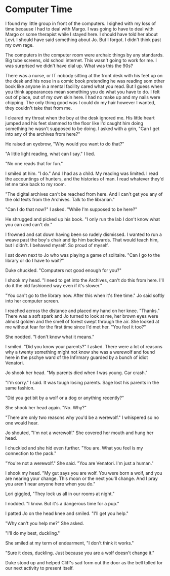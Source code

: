 # Computer Time

I found my little group in front of the computers.  I sighed with my loss of time because I had to deal with Margo.  I was going to have to deal with Margo or some therapist while I stayed here.  I should have told her about Levi.  I should have said something about Jo.  But I forgot.  I didn't think past my own rage.

The computers in the computer room were archaic things by any standards.  Big tube screens, old school internet.  This wasn't going to work for me.  I was surprised we didn't have dial up.  What was this the 90s?

There was a nurse, or IT nobody sitting at the front desk with his feet up on the desk and his nose in a comic book pretending he was reading som other book like anyone in a mental facility cared what you read.  But I guess when you think appearances mean something you do what you have to do.  I felt out of place, out of my own skin here.  I had no make up and my nails were chipping.  The only thing good was I could do my hair however I wanted, they couldn't take that from me.

I cleared my throat when the boy at the desk ignored me.  His little heart jumped and his feet slammed to the floor like I'd caught him doing something he wasn't supposed to be doing.  I asked with a grin, "Can I get into any of the archives from here?"

He raised an eyebrow, "Why would you want to do that?"

"A little light reading, what can I say."  I lied.

"No one reads that for fun."

I smiled at him.  "I do."  And I had as a child.  My reading was limited.  I read the accountings of hunters, and the histories of man.  I read whatever they'd let me take back to my room.

"The digital archives can't be reached from here.  And I can't get you any of the old texts from the Archives.  Talk to the librarian."

"Can I do that now?" I asked.  "While I'm supposed to be here?"

He shrugged and picked up his book.  "I only run the lab I don't know what you can and can't do."

I frowned and sat down having been so rudely dismissed.  I wanted to run a weave past the boy's chair and tip him backwards.  That would teach him, but I didn't.  I behaved myself.  So proud of myself.

I sat down next to Jo who was playing a game of solitaire.  "Can I go to the library or do I have to wait?"

Duke chuckled.  "Computers not good enough for you?"

I shook my head.  "I need to get into the Archives, can't do this from here.  I'll do it the old fashioned way even if it's slower."

"You can't go to the library now.  After this when it's free time."  Jo said softly into her computer screen.

I reached across the distance and placed my hand on her knee.  "Thanks."  There was a soft spark and Jo turned to look at me, her brown eyes were almost golden and the smell of forest swept through the air.  She looked at me without fear for the first time since I'd met her.  "You feel it too?"

She nodded.  "I don't know what it means."

I smiled.  "Did you know your parents?"  I asked.  There were a lot of reasons why a twenty something might not know she was a werewolf and found here in the pschye ward of the Infirmary guarded by a bunch of idiot Venatori.

Jo shook her head.  "My parents died when I was young. Car crash."

"I'm sorry."  I said.  It was tough losing parents.  Sage lost his parents in the same fashion.

"Did you get bit by a wolf or a dog or anything recently?"

She shook her head again.  "No.  Why?"

"There are only two reasons why you'd be a werewolf."  I whispered so no one would hear.

Jo shouted, "I'm not a werewolf."  She covered her mouth and hung her head.

I chuckled and she hid even further.  "You are.  What you feel is my connection to the pack."

"You're not a werewolf."  She said.  "You are Venatori. I'm just a human."

I shook my head.  "My gut says you are wolf.  You were born a wolf, and you are nearing your change.  This moon or the next you'll change.  And I pray you aren't near anyone here when you do."

Lori giggled, "They lock us all in our rooms at night."

I nodded.  "I know.  But it's a dangerous time for a pup."

I patted Jo on the head knee and smiled.  "I'll get you help."

"Why can't you help me?"  She asked.

"I'll do my best, duckling."

She smiled at my term of endearment, "I don't think it works."

"Sure it does, duckling.  Just because you are a wolf doesn't change it."

Duke stood up and helped Cliff's sad form out the door as the bell tolled for our next activity to present itself.

